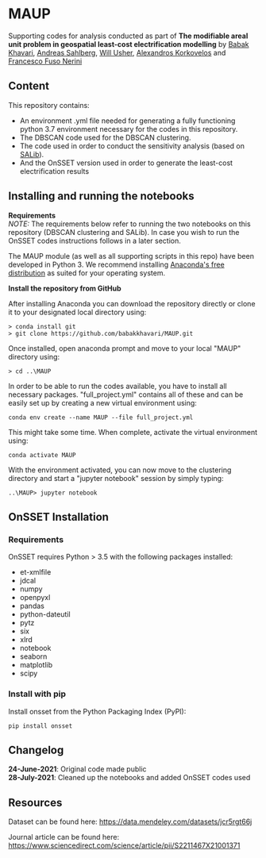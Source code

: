 # MAUP
Supporting codes for analysis conducted as part of **The modifiable areal unit problem in geospatial least-cost electrification modelling** by [Babak Khavari](https://github.com/babakkhavari), [Andreas Sahlberg](https://github.com/AndreasSahlberg), [Will Usher](https://github.com/willu47), [Alexandros Korkovelos](https://github.com/akorkovelos) and [Francesco Fuso Nerini](https://github.com/FFusoNerini)

## Content
This repository contains:
* An environment .yml file needed for generating a fully functioning python 3.7 environment necessary for the codes in this repository.
* The DBSCAN code used for the DBSCAN clustering. 
* The code used in order to conduct the sensitivity analysis (based on [SALib](https://github.com/SALib/SALib)).
* And the OnSSET version used in order to generate the least-cost electrification results

## Installing and running the notebooks

**Requirements**<br>
*NOTE:* The requirements below refer to running the two notebooks on this repository (DBSCAN clustering and SALib). In case you wish to run the OnSSET codes instructions follows in a later section.  

The MAUP module (as well as all supporting scripts in this repo) have been developed in Python 3. We recommend installing [Anaconda's free distribution](https://www.anaconda.com/distribution/) as suited for your operating system. 

**Install the repository from GitHub**

After installing Anaconda you can download the repository directly or clone it to your designated local directory using:

```
> conda install git
> git clone https://github.com/babakkhavari/MAUP.git
```
Once installed, open anaconda prompt and move to your local "MAUP" directory using:
```
> cd ..\MAUP
```

In order to be able to run the codes available, you have to install all necessary packages. "full_project.yml" contains all of these and can be easily set up by creating a new virtual environment using:

```
conda env create --name MAUP --file full_project.yml
```

This might take some time. When complete, activate the virtual environment using:

```
conda activate MAUP
```

With the environment activated, you can now move to the clustering directory and start a "jupyter notebook" session by simply typing:

```
..\MAUP> jupyter notebook 
```
## OnSSET Installation

### Requirements

OnSSET requires Python > 3.5 with the following packages installed:
- et-xmlfile
- jdcal
- numpy
- openpyxl
- pandas
- python-dateutil
- pytz
- six
- xlrd
- notebook
- seaborn
- matplotlib
- scipy

### Install with pip

Install onsset from the Python Packaging Index (PyPI):

```
pip install onsset
```

## Changelog
**24-June-2021**: Original code made public <br>
**28-July-2021**: Cleaned up the notebooks and added OnSSET codes used

## Resources
Dataset can be found here: https://data.mendeley.com/datasets/jcr5rgt66j

Journal article can be found here: https://www.sciencedirect.com/science/article/pii/S2211467X21001371
